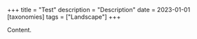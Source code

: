 +++
title = "Test"
description = "Description"
date = 2023-01-01
[taxonomies]
tags = ["Landscape"]
+++

Content.

